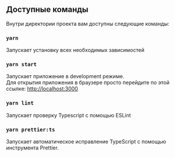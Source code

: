 ## Доступные команды

Внутри директории проекта вам доступны следующие команды:

### `yarn`

Запускает установку всех необходимых зависимостей

### `yarn start`

Запускает приложение в development режиме.<br />
Для открытия приложения в браузере просто перейдите по этой ссылке: [http://localhost:3000](http://localhost:3000)

### `yarn lint`

Запускает проверку Typescript с помощью ESLint

### `yarn prettier:ts`

Запускает автоматическое исправление TypeScript c помощью инструмента Prettier.

